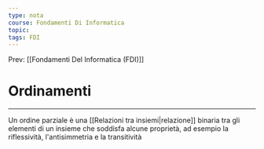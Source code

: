 ```yaml
---
type: nota
course: Fondamenti Di Informatica
topic: 
tags: FDI
---
```


Prev: [[Fondamenti Del Informatica (FDI)]]

# Ordinamenti
---
Un ordine parziale è una [[Relazioni tra insiemi|relazione]] binaria tra gli elementi di un insieme che soddisfa alcune proprietà, ad esempio la riflessività, l'antisimmetria e la transitività